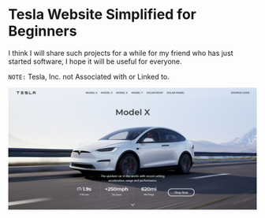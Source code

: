 #  Tesla Website Simplified for Beginners

I think I will share such projects for a while for my friend who has just started software, I hope it will be useful for everyone.

`NOTE:` Tesla, Inc. not Associated with or Linked to.

![alt text](https://github.com/sirkiraz/Tesla/blob/main/property/img/end.PNG)
